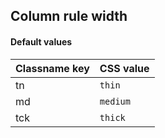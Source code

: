 ## Column rule width


<!-- <values.columnRuleWidth> -->
#### Default values
|Classname key|CSS value   |
|-------------|------------|
|tn           |```thin```  |
|md           |```medium```|
|tck          |```thick``` |

<!-- </values.columnRuleWidth> -->

<!-- <variants.columnRuleWidth> -->

<!-- </variants.columnRuleWidth> -->